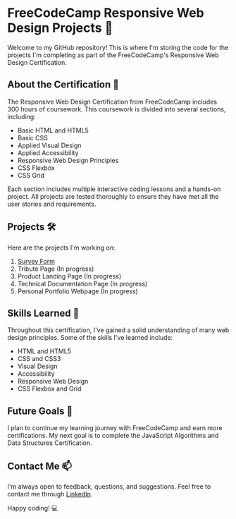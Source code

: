 # FreeCodeCamp Responsive Web Design Projects 🚀

Welcome to my GitHub repository! This is where I'm storing the code for the projects I'm completing as part of the FreeCodeCamp's Responsive Web Design Certification.

## About the Certification 📜

The Responsive Web Design Certification from FreeCodeCamp includes 300 hours of coursework. This coursework is divided into several sections, including:

- Basic HTML and HTML5
- Basic CSS
- Applied Visual Design
- Applied Accessibility
- Responsive Web Design Principles
- CSS Flexbox
- CSS Grid

Each section includes multiple interactive coding lessons and a hands-on project. All projects are tested thoroughly to ensure they have met all the user stories and requirements.

## Projects 🛠️

Here are the projects I'm working on:

1. [Survey Form](https://github.com/Eusha425/freecodecamp-responsive-web-design/tree/main/Survey%20Form)
2. Tribute Page (In progress)
3. Product Landing Page (In progress)
4. Technical Documentation Page (In progress)
5. Personal Portfolio Webpage (In progress)

## Skills Learned 🧠

Throughout this certification, I've gained a solid understanding of many web design principles. Some of the skills I've learned include:

- HTML and HTML5
- CSS and CSS3
- Visual Design
- Accessibility
- Responsive Web Design
- CSS Flexbox and Grid

## Future Goals 🎯

I plan to continue my learning journey with FreeCodeCamp and earn more certifications. My next goal is to complete the JavaScript Algorithms and Data Structures Certification.

## Contact Me 📫

I'm always open to feedback, questions, and suggestions. Feel free to contact me through [LinkedIn](https://www.linkedin.com/in/gazi-eusha/).

Happy coding! 💻
